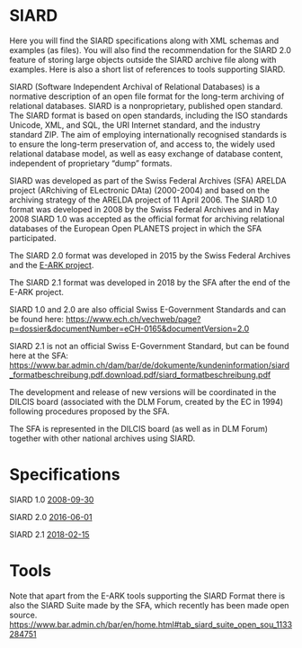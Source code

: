 # SIARD
Here you will find the SIARD specifications along with XML schemas and examples (as files).
You will also find the recommendation for the SIARD 2.0 feature of storing large objects outside the SIARD archive file along with examples.
Here is also a short list of references to tools supporting SIARD.

SIARD (Software Independent Archival of Relational Databases) is a normative description of an open file format for the long-term archiving of relational databases. SIARD is a nonproprietary, published open standard. The SIARD format is based on open standards, including the ISO standards Unicode, XML, and SQL, the URI Internet standard, and the industry standard ZIP. The aim of employing internationally recognised standards is to ensure the long-term preservation of, and access to, the widely used relational database model, as well as easy exchange of database content, independent of proprietary “dump” formats.

SIARD was developed as part of the Swiss Federal Archives (SFA) ARELDA project (ARchiving of ELectronic DAta) (2000-2004) and based on the archiving strategy of the ARELDA project of 11 April 2006.
The SIARD 1.0 format was developed in 2008 by the Swiss Federal Archives and in May 2008 SIARD 1.0 was accepted as the official format for archiving relational databases of the European Open PLANETS project in which the SFA participated.

The SIARD 2.0 format was developed in 2015 by the Swiss Federal Archives and the [E-ARK project](http://www.eark-project.com/). 

The SIARD 2.1 format was developed in 2018 by the SFA after the end of the E-ARK project.

SIARD 1.0 and 2.0 are also official Swiss E-Government Standards and can be found here:
https://www.ech.ch/vechweb/page?p=dossier&documentNumber=eCH-0165&documentVersion=2.0

SIARD 2.1 is not an official Swiss E-Government Standard, but can be found here at the SFA:
https://www.bar.admin.ch/dam/bar/de/dokumente/kundeninformation/siard_formatbeschreibung.pdf.download.pdf/siard_formatbeschreibung.pdf  

The development and release of new versions will be coordinated in the DILCIS board (associated with the DLM Forum, created by the EC in 1994) following procedures proposed by the SFA.

The SFA is represented in the DILCIS board (as well as in DLM Forum) together with other national archives using SIARD.

# Specifications

SIARD 1.0 [2008-09-30](https://github.com/DILCISBoard/SIARD/blob/master/SIARD%201.0/format/2008-09-30/) 

SIARD 2.0 [2016-06-01](https://github.com/DILCISBoard/SIARD/blob/master/SIARD%202.0/format/2016-06-01/STAN_d_DEF_2016-06-15_eCH-0165_V2.0_SIARD-Formatspezifikation.pdf)

SIARD 2.1 [2018-02-15](https://github.com/DILCISBoard/SIARD/blob/master/SIARD%202.1/format/2018-02-15/siard_2.1_formatbeschreibung.pdf)


# Tools
Note that apart from the E-ARK tools supporting the SIARD Format there is also the SIARD Suite made by the SFA, which recently has been made open source.
https://www.bar.admin.ch/bar/en/home.html#tab_siard_suite_open_sou_1133284751

